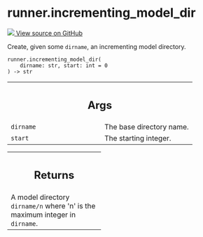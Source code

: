 # runner.incrementing_model_dir

<!-- Insert buttons and diff -->

<a target="_blank" href="https://github.com/tensorflow/gnn/tree/master/tensorflow_gnn/runner/utils/model_dir.py#L21-L35">
<img src="https://www.tensorflow.org/images/GitHub-Mark-32px.png" /> View source
on GitHub </a>

Create, given some `dirname`, an incrementing model directory.

<pre class="devsite-click-to-copy prettyprint lang-py tfo-signature-link">
<code>runner.incrementing_model_dir(
    dirname: str, start: int = 0
) -> str
</code></pre>

<!-- Placeholder for "Used in" -->
<!-- Tabular view -->

 <table class="responsive fixed orange">
<colgroup><col width="214px"><col></colgroup>
<tr><th colspan="2"><h2 class="add-link">Args</h2></th></tr>

<tr>
<td>
<code>dirname</code><a id="dirname"></a>
</td>
<td>
The base directory name.
</td>
</tr><tr>
<td>
<code>start</code><a id="start"></a>
</td>
<td>
The starting integer.
</td>
</tr>
</table>

<!-- Tabular view -->

 <table class="responsive fixed orange">
<colgroup><col width="214px"><col></colgroup>
<tr><th colspan="2"><h2 class="add-link">Returns</h2></th></tr>
<tr class="alt">
<td colspan="2">
A model directory <code>dirname/n</code> where 'n' is the maximum integer in <code>dirname</code>.
</td>
</tr>

</table>
